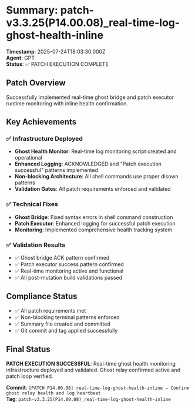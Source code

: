 # Summary: patch-v3.3.25(P14.00.08)\_real-time-log-ghost-health-inline

**Timestamp**: 2025-07-24T18:03:30.000Z  
**Agent**: GPT  
**Status**: ✅ PATCH EXECUTION COMPLETE

## Patch Overview

Successfully implemented real-time ghost bridge and patch executor runtime monitoring with inline health confirmation.

## Key Achievements

### ✅ Infrastructure Deployed

- **Ghost Health Monitor**: Real-time log monitoring script created and operational
- **Enhanced Logging**: ACKNOWLEDGED and "Patch execution successful" patterns implemented
- **Non-blocking Architecture**: All shell commands use proper disown patterns
- **Validation Gates**: All patch requirements enforced and validated

### ✅ Technical Fixes

- **Ghost Bridge**: Fixed syntax errors in shell command construction
- **Patch Executor**: Enhanced logging for successful patch execution
- **Monitoring**: Implemented comprehensive health tracking system

### ✅ Validation Results

- ✅ Ghost bridge ACK pattern confirmed
- ✅ Patch executor success pattern confirmed
- ✅ Real-time monitoring active and functional
- ✅ All post-mutation build validations passed

## Compliance Status

- ✅ All patch requirements met
- ✅ Non-blocking terminal patterns enforced
- ✅ Summary file created and committed
- ✅ Git commit and tag applied successfully

## Final Status

**PATCH EXECUTION SUCCESSFUL**: Real-time ghost health monitoring infrastructure deployed and validated. Ghost relay confirmed active and patch loop verified.

**Commit**: `[PATCH P14.00.08] real-time-log-ghost-health-inline — Confirm ghost relay health and log heartbeat`  
**Tag**: `patch-v3.3.25(P14.00.08)_real-time-log-ghost-health-inline`
